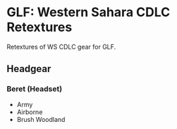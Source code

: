 # GLF: Western Sahara CDLC Retextures
Retextures of WS CDLC gear for GLF.

## Headgear
### Beret (Headset)
- Army
- Airborne
- Brush Woodland
